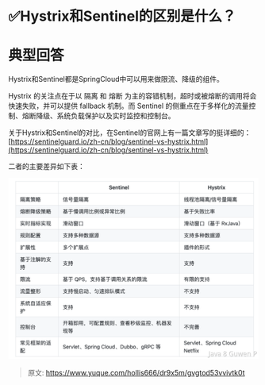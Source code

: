 # ✅Hystrix和Sentinel的区别是什么？


# 典型回答

Hystrix和Sentinel都是SpringCloud中可以用来做限流、降级的组件。

Hystrix 的关注点在于以 隔离 和 熔断 为主的容错机制，超时或被熔断的调用将会快速失败，并可以提供 fallback 机制。而 Sentinel 的侧重点在于多样化的流量控制、熔断降级、系统负载保护以及实时监控和控制台。

关于Hystrix和Sentinel的对比，在Sentinel的官网上有一篇文章写的挺详细的： [https://sentinelguard.io/zh-cn/blog/sentinel-vs-hystrix.html](https://sentinelguard.io/zh-cn/blog/sentinel-vs-hystrix.html) 

二者的主要差异如下表：

![image.png](./img/lQW0XCCO8ASMGJ-b/1683888160298-f5d23fd4-4b47-43a8-a6ad-911bff7b1d4e-729708.png)


> 原文: <https://www.yuque.com/hollis666/dr9x5m/gvgtod53vvivtk0t>